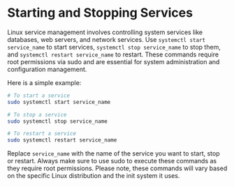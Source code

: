 # Starting and Stopping Services

Linux service management involves controlling system services like databases, web servers, and network services. Use `systemctl start service_name` to start services, `systemctl stop service_name` to stop them, and `systemctl restart service_name` to restart. These commands require root permissions via sudo and are essential for system administration and configuration management.

Here is a simple example:

```bash
# To start a service
sudo systemctl start service_name   

# To stop a service
sudo systemctl stop service_name   

# To restart a service
sudo systemctl restart service_name   
```

Replace `service_name` with the name of the service you want to start, stop or restart. Always make sure to use sudo to execute these commands as they require root permissions.
Please note, these commands will vary based on the specific Linux distribution and the init system it uses.